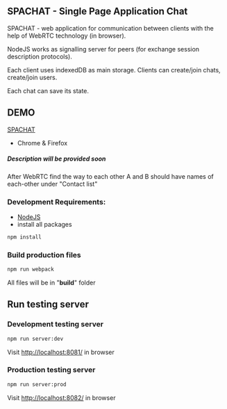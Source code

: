 ## SPACHAT - Single Page Application Chat

SPACHAT - web application for communication between clients with the help of WebRTC technology (in browser).

NodeJS works as signalling server for peers (for exchange session description protocols).

Each client uses indexedDB as main storage. Clients can create/join chats, create/join users.

Each chat can save its state.

## DEMO
<a href="https://s-p-a-chat.appspot.com" target="_blank">SPACHAT</a>
- Chrome & Firefox

##### Description will be provided soon


After WebRTC find the way to each other A and B should have names of each-other under "Contact list"

### Development Requirements:
- [NodeJS](https://nodejs.org/en/)
- install all packages
```bash
npm install
```

### Build production files
```bash
npm run webpack
```
All files will be in "__build__" folder

## Run testing server

### Development testing server
```bash
npm run server:dev
```
Visit [http://localhost:8081/](http://localhost:8081/) in browser

### Production testing server
```bash
npm run server:prod
```
Visit [http://localhost:8082/](http://localhost:8082/) in browser